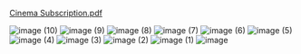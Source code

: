 [Cinema Subscription.pdf
](https://github.com/KacperGierycz/CinemaSubscriptionManagementSystem-/blob/467546a6a97352f99eca43f95587a9628da87ada/Cinema%20Subscription.pdf)

![image (10)](https://github.com/user-attachments/assets/e21083c1-1d17-4928-a79d-08555dfb0a07)
![image (9)](https://github.com/user-attachments/assets/c4eb6d2a-eda6-4dcd-a312-4f4330f22c68)
![image (8)](https://github.com/user-attachments/assets/28e88615-9e76-4db4-aa5f-f3a974ed7d3f)
![image (7)](https://github.com/user-attachments/assets/7a280cad-0b75-4959-a090-7c86864ec36c)
![image (6)](https://github.com/user-attachments/assets/dcff8f26-e2d5-49dd-970e-a0a38460c6f6)
![image (5)](https://github.com/user-attachments/assets/9b011ed9-44a8-4bfa-8c4f-246371ddafe2)
![image (4)](https://github.com/user-attachments/assets/8b135f76-7202-4758-ac31-3ae661e181d3)
![image (3)](https://github.com/user-attachments/assets/a6fbd59e-e3a9-4c89-b01a-490d6b87fff8)
![image (2)](https://github.com/user-attachments/assets/b53eeb15-5a83-436c-bc48-3bad9a234eb1)
![image (1)](https://github.com/user-attachments/assets/a3c55d2d-9e37-4da6-becc-780355b7d6fb)
![image](https://github.com/user-attachments/assets/fc447c0c-6a3a-4b90-b4fc-d00600d2ba77)
